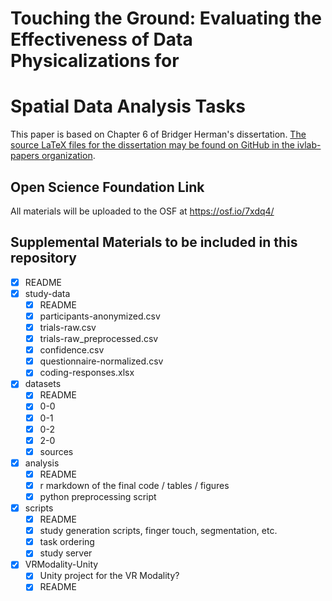 # Touching the Ground: Evaluating the Effectiveness of Data Physicalizations for
# Spatial Data Analysis Tasks

This paper is based on Chapter 6 of Bridger Herman's dissertation.
[The source LaTeX files for the dissertation may be found on GitHub in the ivlab-papers organization](https://github.umn.edu/ivlab-papers/Bridger-Thesis-Proposal).

## Open Science Foundation Link

All materials will be uploaded to the OSF at https://osf.io/7xdq4/

## Supplemental Materials to be included in this repository

- [x] README
- [x] study-data
  - [x] README
  - [x] participants-anonymized.csv
  - [x] trials-raw.csv
  - [x] trials-raw_preprocessed.csv
  - [x] confidence.csv
  - [x] questionnaire-normalized.csv
  - [x] coding-responses.xlsx
- [x] datasets
  - [x] README
  - [x] 0-0
  - [x] 0-1
  - [x] 0-2
  - [x] 2-0
  - [x] sources
- [x] analysis
  - [x] README
  - [x] r markdown of the final code / tables / figures
  - [x] python preprocessing script
- [x] scripts
  - [x] README
  - [x] study generation scripts, finger touch, segmentation, etc.
  - [x] task ordering
  - [x] study server
- [x] VRModality-Unity
  - [x] Unity project for the VR Modality?
  - [x] README